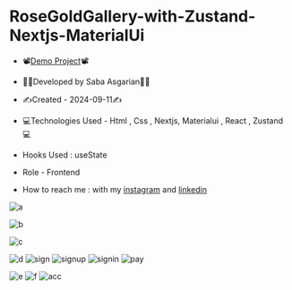 # RoseGoldGallery-with-Zustand-Nextjs-MaterialUi
 



- 📽[Demo Project](https://rosegoldgallery.vercel.app/)📽
- 👩‍💻Developed by Saba Asgarian👩‍💻

- ✍Created - 2024-09-11✍

- 💻Technologies Used - Html , Css , Nextjs, Materialui , React , Zustand 💻

- Hooks Used : useState 

- Role - Frontend

- How to reach me : with my [instagram](https://www.instagram.com/saba_asgarian_web?igsh=M2Z2dTU3cHFmeW1o&utm_source=qr) and [linkedin](https://www.linkedin.com/in/saba-asgarian-69161088?utm_source=share&utm_campaign=share_via&utm_content=profile&utm_medium=ios_app) 

![a](https://github.com/user-attachments/assets/865fd3ed-5281-47c1-b755-72131628db95)

![b](https://github.com/user-attachments/assets/411f32aa-ade2-456d-bf26-153d79621b9a)

![c](https://github.com/user-attachments/assets/15d6b888-7f02-4fc4-9b8f-a02b1dee09b9)


![d](https://github.com/user-attachments/assets/11c13f25-8106-4203-9369-0d2bec63b137)
![sign](https://github.com/user-attachments/assets/cd7e7e64-b056-4df0-9917-7e3e939f6039)
![signup](https://github.com/user-attachments/assets/e8debe21-1d94-4ecc-b077-509aba14192f)
![signin](https://github.com/user-attachments/assets/35a7f79a-e8aa-4dad-a948-723a355c22f1)
![pay](https://github.com/user-attachments/assets/38f901ad-3eba-4250-9fa7-b571bb1e1909)

![e](https://github.com/user-attachments/assets/ec06f35d-49de-43e9-b46c-30d8168110c6)
![f](https://github.com/user-attachments/assets/3e8e2fa5-7b6a-413b-8218-acd19ecba35f)
![acc](https://github.com/user-attachments/assets/74f000dc-7968-4c1a-83a0-8c2567c48d4b)







